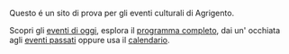 Questo é un sito di prova per gli eventi culturali di Agrigento.

Scopri gli [eventi di oggi](presente.md), esplora il [programma completo](futuro.md), dai un' occhiata agli [eventi passati](passato.md) oppure usa il [calendario](calendario.md). 
